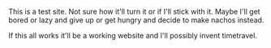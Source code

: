 This is a test site. Not sure how it'll turn it or if I'll stick with it. Maybe I'll get bored or lazy and give up or get hungry and decide to make nachos instead.

If this all works it'll be a working website and I'll possibly invent timetravel.